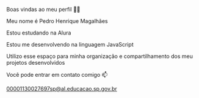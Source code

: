 Boas vindas ao meu perfil 💙💙


Meu nome é Pedro Henrique Magalhães

Estou estudando na Alura

Estou me desenvolvendo na linguagem JavaScript

Utilizo esse espaço para minha organização e compartilhamento dos meu projetos desenvolvidos

Você pode entrar em contato comigo 📫

00001130027697sp@al.educacao.sp.gov.br
